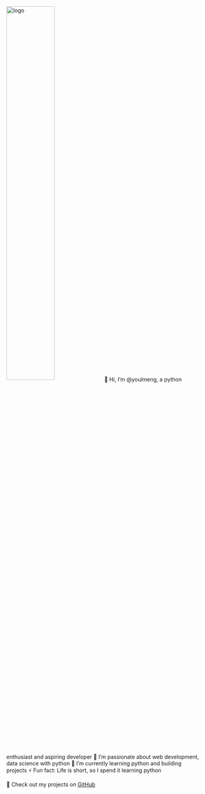 <img src="https://github-readme-stats.vercel.app/api?username=youlmeng&show_icons=false&theme=Default" alt="logo" align="center" width="50%" />
👋 Hi, I’m @youlmeng, a python enthusiast and aspiring developer  
👀 I’m passionate about web development, data science with python  
🌱 I’m currently learning python and building projects  
⚡ Fun fact: Life is short, so I spend it learning python  

🔗 Check out my projects on [GitHub](https://github.com/youlmeng)  
